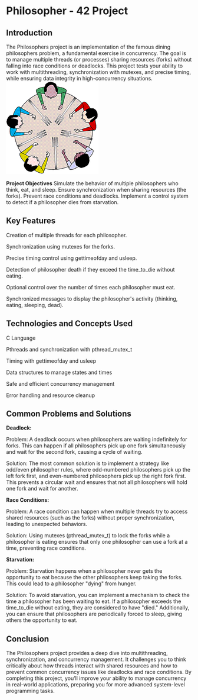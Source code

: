 # Philosopher - 42 Project

## Introduction

The Philosophers project is an implementation of the famous dining philosophers problem, a fundamental exercise in concurrency. The goal is to manage multiple threads (or processes) sharing resources (forks) without falling into race conditions or deadlocks.
This project tests your ability to work with multithreading, synchronization with mutexes, and precise timing, while ensuring data integrity in high-concurrency situations.
![Philosopher Table](image/philo_table.gif)

__Project Objectives__
Simulate the behavior of multiple philosophers who think, eat, and sleep.
Ensure synchronization when sharing resources (the forks).
Prevent race conditions and deadlocks.
Implement a control system to detect if a philosopher dies from starvation.

## Key Features
Creation of multiple threads for each philosopher.

Synchronization using mutexes for the forks.

Precise timing control using gettimeofday and usleep.

Detection of philosopher death if they exceed the time_to_die without eating.

Optional control over the number of times each philosopher must eat.

Synchronized messages to display the philosopher's activity (thinking, eating, sleeping, dead).

## Technologies and Concepts Used
C Language

Pthreads and synchronization with pthread_mutex_t

Timing with gettimeofday and usleep

Data structures to manage states and times

Safe and efficient concurrency management

Error handling and resource cleanup

## Common Problems and Solutions
__Deadlock:__

Problem: A deadlock occurs when philosophers are waiting indefinitely for forks. This can happen if all philosophers pick up one fork simultaneously and wait for the second fork, causing a cycle of waiting.

Solution: The most common solution is to implement a strategy like odd/even philosopher rules, where odd-numbered philosophers pick up the left fork first, and even-numbered philosophers pick up the right fork first. This prevents a circular wait and ensures that not all philosophers will hold one fork and wait for another.

__Race Conditions:__

Problem: A race condition can happen when multiple threads try to access shared resources (such as the forks) without proper synchronization, leading to unexpected behaviors.

Solution: Using mutexes (pthread_mutex_t) to lock the forks while a philosopher is eating ensures that only one philosopher can use a fork at a time, preventing race conditions.

__Starvation:__

Problem: Starvation happens when a philosopher never gets the opportunity to eat because the other philosophers keep taking the forks. This could lead to a philosopher "dying" from hunger.

Solution: To avoid starvation, you can implement a mechanism to check the time a philosopher has been waiting to eat. If a philosopher exceeds the time_to_die without eating, they are considered to have "died." Additionally, you can ensure that philosophers are periodically forced to sleep, giving others the opportunity to eat.

## Conclusion
The Philosophers project provides a deep dive into multithreading, synchronization, and concurrency management. It challenges you to think critically about how threads interact with shared resources and how to prevent common concurrency issues like deadlocks and race conditions. By completing this project, you’ll improve your ability to manage concurrency in real-world applications, preparing you for more advanced system-level programming tasks.

